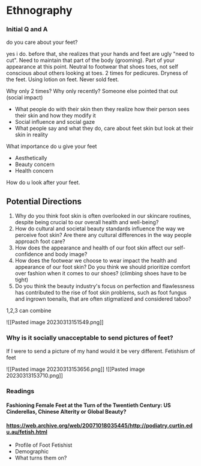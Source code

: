 # Ethnography

### Initial Q and A

do you care about your feet?

yes i do. before that, she realizes that your hands and feet are ugly "need to cut". Need to maintain that part of the body (grooming). Part of your appearance at this point. Neutral to footwear that shoes toes, not self conscious about others looking at toes. 2 times for pedicures. Dryness of the feet. Using lotion on feet. Never sold feet.

Why only 2 times?
Why only recently?
Someone else pointed that out (social impact)
- What people do with their skin then they realize how their person sees their skin and how they modify it
- Social influence and social gaze
- What people say and what they do, care about feet skin but look at their skin in reality

What importance do u give your feet
- Aesthetically 
- Beauty concern 
- Health concern

How do u look after your feet.

## Potential Directions
1.  Why do you think foot skin is often overlooked in our skincare routines, despite being crucial to our overall health and well-being?
2.  How do cultural and societal beauty standards influence the way we perceive foot skin? Are there any cultural differences in the way people approach foot care?
3.  How does the appearance and health of our foot skin affect our self-confidence and body image?
4.  How does the footwear we choose to wear impact the health and appearance of our foot skin? Do you think we should prioritize comfort over fashion when it comes to our shoes? (climbing shoes have to be tight)
5.  Do you think the beauty industry's focus on perfection and flawlessness has contributed to the rise of foot skin problems, such as foot fungus and ingrown toenails, that are often stigmatized and considered taboo? 

1,2,3 can combine

![[Pasted image 20230313151549.png]]

### Why is it socially unacceptable to send pictures of feet?
If I were to send a picture of my hand would it be very different.
Fetishism of feet

![[Pasted image 20230313153656.png]]
![[Pasted image 20230313153710.png]]



### Readings 
#### Fashioning Female Feet at the Turn of the Twentieth Century: US Cinderellas, Chinese Alterity or Global Beauty?

#### https://web.archive.org/web/20071018035445/http://podiatry.curtin.edu.au/fetish.html

- Profile of Foot Fetishist
- Demographic
- What turns them on?
